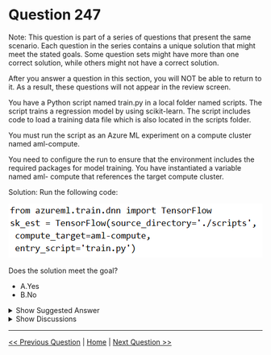 # Question 247

Note: This question is part of a series of questions that present the same scenario. Each question in the series contains a unique solution that might meet the stated goals. Some question sets might have more than one correct solution, while others might not have a correct solution.

After you answer a question in this section, you will NOT be able to return to it. As a result, these questions will not appear in the review screen.

You have a Python script named train.py in a local folder named scripts. The script trains a regression model by using scikit-learn. The script includes code to load a training data file which is also located in the scripts folder.

You must run the script as an Azure ML experiment on a compute cluster named aml-compute.

You need to configure the run to ensure that the environment includes the required packages for model training. You have instantiated a variable named aml- compute that references the target compute cluster.

Solution: Run the following code:

![Question Image](../images/q247_q_0025800001.png)

Does the solution meet the goal?

- A.Yes
- B.No

<details>
  <summary>Show Suggested Answer</summary>

<strong>B</strong><br>

<p>The scikit-learn estimator provides a simple way of launching a scikit-learn training job on a compute target. It is implemented through the SKLearn class, which can be used to support single-node CPU training.</p>
<p>Example:</p>
<p>from azureml.train.sklearn import SKLearn</p>
<p>}</p>
<p>estimator = SKLearn(source_directory=project_folder,</p>
<p>compute_target=compute_target,</p>
<p>entry_script=&#x27;train_iris.py&#x27;</p>
<p>)</p>
<p>Reference:</p>
<p>https://docs.microsoft.com/en-us/azure/machine-learning/how-to-train-scikit-learn</p>

</details>

<details>
  <summary>Show Discussions</summary>

<blockquote><p><strong>folkmusic99</strong> <code>(Sat 24 Aug 2024 01:49)</code> - <em>Upvotes: 3</em></p><p>from azureml.core import ScriptRunConfig, Experiment

# create or load an experiment

experiment = Experiment(workspace, &#x27;MyExperiment&#x27;)

# create or retrieve a compute target

cluster = workspace.compute_targets[&#x27;MyCluster&#x27;]

# create or retrieve an environment

env = Environment.get(ws, name=&#x27;MyEnvironment&#x27;)

# configure and submit your training run

config = ScriptRunConfig(source_directory=&#x27;.&#x27;,
script=&#x27;train.py&#x27;,
arguments=[&#x27;--arg1&#x27;, arg1_val, &#x27;--arg2&#x27;, arg2_val],
compute_target=cluster,
environment=env)
script_run = experiment.submit(config)

ScriptRunConfig and Experiment are two imp keys</p></blockquote>

<blockquote><p><strong>medsimus</strong> <code>(Tue 02 Apr 2024 14:32)</code> - <em>Upvotes: 3</em></p><p>Question is outdated:
https://docs.microsoft.com/en-us/python/api/azureml-train-core/azureml.train.sklearn.sklearn?view=azure-ml-py</p></blockquote>
<blockquote><p><strong>dev2dev</strong> <code>(Wed 20 Mar 2024 08:47)</code> - <em>Upvotes: 3</em></p><p>how is this correct answer? we need to use experiment class to run experiments.</p></blockquote>

</details>

---

[<< Previous Question](question_246.md) | [Home](../index.md) | [Next Question >>](question_248.md)
